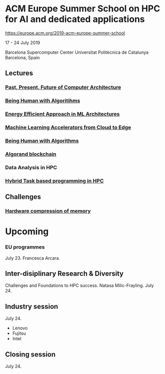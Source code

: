 

# ACM Europe Summer School on HPC for AI and dedicated applications

https://europe.acm.org/2019-acm-europe-summer-school

17 - 24 July 2019

Barcelona Supercomputer Center
Universitat Politècnica de Catalunya
Barcelona, Spain

## Lectures

### [Past, Present, Future of Computer Architecture](./introduction.md)

### [Being Human with Algoritihms](./being-human-with-algorithms.md)

### [Energy Efficient Approach in ML Architectures](./energy-efficient-ml.md)

### [Machine Learning Accelerators from Cloud to Edge](./machine-learning-accelerators.md)

### [Being Human with Algorithms](./being-human-with-algorithms.md)

### [Algorand blockchain](./algorand.md)

### Data Analysis in HPC

### [Hybrid Task based programming in HPC](./task-based-programming.md)

## Challenges

### [Hardware compression of memory](https://github.com/jonnor/acm2019-compress)


# Upcoming


### EU programmes
July 23.
Francesca Arcara.

## Inter-disiplinary Research & Diversity
Challenges and Foundations to HPC success.
Natasa Milic-Frayling.
July 24.

## Industry session
July 24.

- Lenovo
- Fujitsu
- Intel

## Closing session
July 24.

